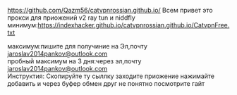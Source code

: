 https://github.com/Qazm56/catvpnrossian.github.io/
Всем привет это прокси для приожений v2 ray tun и niddfly
минимум:https://indexhacker.github.io/catvpnrossian.github.io/CatvpnFree.txt

максимум:пишите для получиние на Эл,почту jaroslav2014pankov@outlook.com   
пробный максимум на 3 дня:через эл,почту jaroslav2014pankov@outlook.com   
Инструктия:
Скопируйте ту сыллку заходите приожение нажимайте добавить и через буфер обмен друг не понятно посмотрите гайт 
